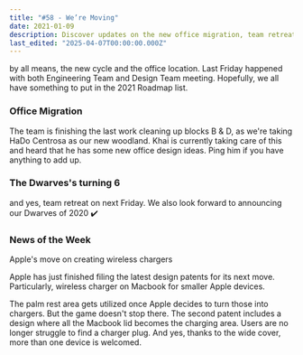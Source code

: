 ```yaml
---
title: "#58 - We’re Moving"
date: 2021-01-09
description: Discover updates on the new office migration, team retreat, and Apple’s innovative wireless charger patents for MacBook in this week’s news roundup.
last_edited: "2025-04-07T00:00:00.000Z"
---
```


by all means, the new cycle and the office location. Last Friday happened with both Engineering Team and Design Team meeting. Hopefully, we all have something to put in the 2021 Roadmap list.

### Office Migration

The team is finishing the last work cleaning up blocks B & D, as we're taking HaDo Centrosa as our new woodland. Khai is currently taking care of this and heard that he has some new office design ideas. Ping him if you have anything to add up.

### The Dwarves's turning 6

and yes, team retreat on next Friday. We also look forward to announcing our Dwarves of 2020 ✔️

### News of the Week

Apple's move on creating wireless chargers

Apple has just finished filing the latest design patents for its next move. Particularly, wireless charger on Macbook for smaller Apple devices.

The palm rest area gets utilized once Apple decides to turn those into chargers. But the game doesn't stop there. The second patent includes a design where all the Macbook lid becomes the charging area. Users are no longer struggle to find a charger plug. And yes, thanks to the wide cover, more than one device is welcomed.
